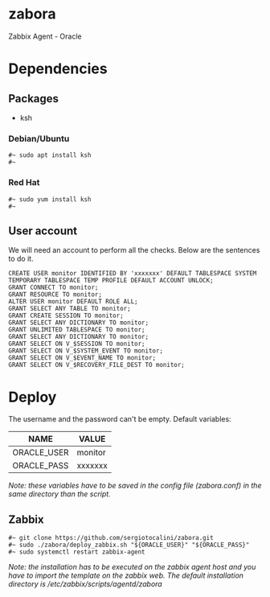 # zabora
Zabbix Agent - Oracle

# Dependencies
## Packages
* ksh

### Debian/Ubuntu

```
#~ sudo apt install ksh
#~
```

### Red Hat

```
#~ sudo yum install ksh
#~
```

## User account
We will need an account to perform all the checks. Below are the sentences to do it.

```plsql
CREATE USER monitor IDENTIFIED BY 'xxxxxxx' DEFAULT TABLESPACE SYSTEM TEMPORARY TABLESPACE TEMP PROFILE DEFAULT ACCOUNT UNLOCK;
GRANT CONNECT TO monitor;
GRANT RESOURCE TO monitor;
ALTER USER monitor DEFAULT ROLE ALL;
GRANT SELECT ANY TABLE TO monitor;
GRANT CREATE SESSION TO monitor;
GRANT SELECT ANY DICTIONARY TO monitor;
GRANT UNLIMITED TABLESPACE TO monitor;
GRANT SELECT ANY DICTIONARY TO monitor;
GRANT SELECT ON V_$SESSION TO monitor;
GRANT SELECT ON V_$SYSTEM_EVENT TO monitor;
GRANT SELECT ON V_$EVENT_NAME TO monitor;
GRANT SELECT ON V_$RECOVERY_FILE_DEST TO monitor;
```

# Deploy
The username and the password can't be empty.
Default variables:

NAME|VALUE
----|-----
ORACLE_USER|monitor
ORACLE_PASS|xxxxxxx

*Note: these variables have to be saved in the config file (zabora.conf) in the same directory than the script.*

## Zabbix

```
#~ git clone https://github.com/sergiotocalini/zabora.git
#~ sudo ./zabora/deploy_zabbix.sh "${ORACLE_USER}" "${ORACLE_PASS}"
#~ sudo systemctl restart zabbix-agent
```

*Note: the installation has to be executed on the zabbix agent host and you have to import the template on the zabbix web. The default installation directory is /etc/zabbix/scripts/agentd/zabora*
